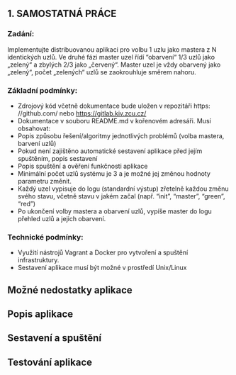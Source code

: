 ## 1. SAMOSTATNÁ PRÁCE

### Zadání:
Implementujte distribuovanou aplikaci pro volbu 1 uzlu jako mastera z N identických uzlů. Ve druhé fázi master uzel
řídí “obarvení“ 1/3 uzlů jako „zelený“ a zbylých 2/3 jako „červený“. Master uzel je vždy obarvený jako „zelený“,
počet „zelených“ uzlů se zaokrouhluje směrem nahoru.

### Základní podmínky:
- Zdrojový kód včetně dokumentace bude uložen v repozitáři https: //github.com/ nebo https://gitlab.kiv.zcu.cz/
- Dokumentace v souboru README.md v kořenovém adresáři. Musí obsahovat:
- Popis způsobu řešení/algoritmy jednotlivých problémů (volba mastera, barvení uzlů)
- Pokud není zajištěno automatické sestavení aplikace před jejím spuštěním, popis sestavení
- Popis spuštění a ověření funkčnosti aplikace
- Minimální počet uzlů systému je 3 a je možné jej změnou hodnoty parametru změnit.
- Každý uzel vypisuje do logu (standardní výstup) zřetelně každou změnu svého stavu, včetně stavu v jakém
začal (např. “init”, “master”, “green”, “red”)
- Po ukončení volby mastera a obarvení uzlů, vypíše master do logu přehled uzlů a jejich obarvení.

### Technické podmínky:
- Využití nástrojů Vagrant a Docker pro vytvoření a spuštění infrastruktury.
- Sestavení aplikace musí být možné v prostředí Unix/Linux


## Možné nedostatky aplikace


## Popis aplikace


## Sestavení a spuštění


## Testování aplikace


